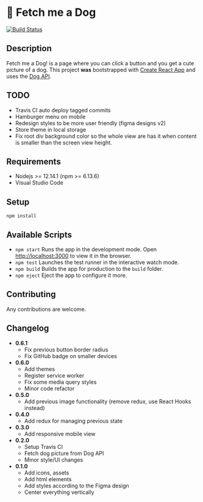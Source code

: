# 🐶 Fetch me a Dog

[![Build Status](https://travis-ci.org/szenadam/fetch-me-a-dog.svg?branch=master)](https://travis-ci.org/szenadam/fetch-me-a-dog)

## Description

Fetch me a Dog! is a page where you can click a button and you get a cute picture of a dog.
This project **was** bootstrapped with [Create React App](https://github.com/facebook/create-react-app) and uses the
[Dog API](https://dog.ceo/dog-api/).

## TODO

- Travis CI auto deploy tagged commits
- Hamburger menu on mobile
- Redesign styles to be more user friendly (figma designs v2)
- Store theme in local storage
- Fix root div background color so the whole view are has it when content is smaller than the screen view height.

## Requirements

- Nodejs >= 12.14.1 (npm >= 6.13.6)
- Visual Studio Code

## Setup

`npm install`

## Available Scripts

- `npm start` Runs the app in the development mode. Open [http://localhost:3000](http://localhost:3000) to view it in the browser.
- `npm test` Launches the test runner in the interactive watch mode.
- `npm build` Builds the app for production to the `build` folder.
- `npm eject` Eject the app to configure it more.

## Contributing

Any contributions are welcome.

## Changelog

- **0.6.1**
  - Fix previous button border radius
  - Fix GitHub badge on smaller devices
- **0.6.0**
  - Add themes
  - Register service worker
  - Fix some media query styles
  - Minor code refactor
- **0.5.0**
  - Add previous image functionality (remove redux, use React Hooks instead)
- **0.4.0**
  - Add redux for managing previous state
- **0.3.0**
  - Add responsive mobile view
- **0.2.0**
  - Setup Travis CI
  - Fetch dog picture from Dog API
  - Minor style/UI changes
- **0.1.0**
  - Add icons, assets
  - Add html elements
  - Add styles according to the Figma design
  - Center everything vertically